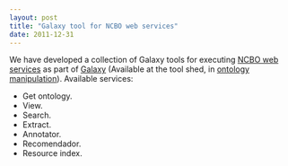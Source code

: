 ```yaml
---
layout: post
title: "Galaxy tool for NCBO web services"
date: 2011-12-31
---
```


We have developed a collection of Galaxy tools for executing <a href="http://www.bioontology.org/wiki/index.php/BioPortal_REST_services">NCBO web services</a> as part of <a href="http://galaxy.psu.edu/">Galaxy</a> (Available at the tool shed, in <a href="http://toolshed.g2.bx.psu.edu/">ontology manipulation</a>). Available services:
<ul>
	<li>Get ontology.</li>
	<li>View.</li>
	<li>Search.</li>
	<li>Extract.</li>
	<li>Annotator.</li>
	<li>Recomendador.</li>
	<li>Resource index.</li>
</ul>
